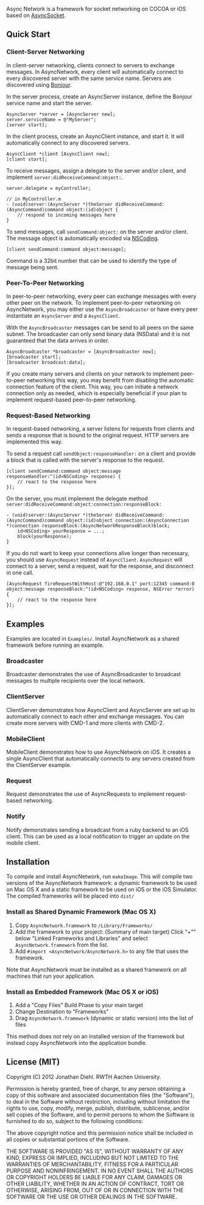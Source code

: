 Async Network is a framework for socket networking on COCOA or iOS based on
[AsyncSocket](https://github.com/robbiehanson/CocoaAsyncSocket).

## Quick Start

### Client-Server Networking

In client-server networking, clients connect to servers to exchange messages.
In AsyncNetwork, every client will automatically connect to every discovered
server with the same service name. Servers are discovered using
[Bonjour](http://developer.apple.com/library/mac/#documentation/Cocoa/Conceptual/NetServices/Articles/about.html).

In the server process, create an AsyncServer instance, define the Bonjour
service name and start the server.

```objc
AsyncServer *server = [AsyncServer new];
server.serviceName = @"MyServer";
[server start];
```

In the client process, create an AsyncClient instance, and start it. It will
automatically connect to any discovered servers.

```objc
AsyncClient *client [AsyncClient new];
[client start];
```

To receive messages, assign a delegate to the server and/or client, and
implement `server:didReceiveCommand:object:`.

```objc
server.delegate = myController;

// in MyController.m
- (void)server:(AsyncServer *)theServer didReceiveCommand:(AsyncCommand)command object:(id)object {
    // respond to incoming messages here
}
````

To send messages, call `sendCommand:object:` on the server and/or client. The
message object is automatically encoded via
[NSCoding](https://developer.apple.com/library/mac/#documentation/Cocoa/Reference/Foundation/Protocols/NSCoding_Protocol/Reference/Reference.html).

```objc
[client sendCommand:command object:message];
```

Command is a 32bit number that can be used to identify the type of message being sent.

### Peer-To-Peer Networking

In peer-to-peer networking, every peer can exchange messages with every other
peer on the network. To implement peer-to-peer networking on AsyncNetwork, you
may either use the `AsyncBroadcaster` or have every peer instantiate an
`AsyncServer` and a `AsyncClient`.

With the `AsyncBroadcaster` messages can be send to all peers on the same
subnet. The broadcaster can only send binary data (NSData) and it is not
guaranteed that the data arrives in order.

```objc
AsyncBroadcaster *broadcaster = [AsyncBroadcaster new];
[broadcaster start];
[broadcaster broadcast:data];
```

If you create many servers and clients on your network to implement
peer-to-peer networking this way, you may benefit from disabling the
automatic connection feature of the client. This way, you can initiate a
network connection only as needed, which is especially beneficial if your
plan to implement request-based peer-to-peer networking.

### Request-Based Networking

In request-based networking, a server listens for requests from clients and
sends a response that is bound to the original request. HTTP servers are
implemented this way.

To send a request call `sendObject:responseHandler:` on a client and provide a
block that is called with the server's response to the request.

```objc
[client sendCommand:command object:message responseHandler:^(id<NSCoding> response) {
    // react to the response here
}];
```

On the server, you must implement the delegate method
`server:didReceiveCommand:object:connection:responseBlock:`

```objc
- (void)server:(AsyncServer *)theServer didReceiveCommand:(AsyncCommand)command object:(id)object connection:(AsyncConnection *)connection responseBlock:(AsyncNetworkResponseBlock)block;
	id<NSCoding> yourResponse = ...;
	block(yourResponse);
}
```

If you do not want to keep your connections alive longer than necessary, you
should use `AsyncRequest` instead of `AsyncClient`. `AsyncRequest` will connect
to a server, send a request, wait for the response, and disconnect in one call.

```objc
[AsyncRequest fireRequestWithHost:@"192.168.0.1" port:12345 command:0 object:message responseBlock:^(id<NSCoding> response, NSError *error) {
    // react to the response here
}];
```

## Examples

Examples are located in `Examples/`. Install AsyncNetwork as a shared framework
before running an example.

### Broadcaster

Broadcaster demonstrates the use of AsyncBroadcaster to broadcast messages to
multiple recipients over the local network.

### ClientServer

ClientServer demonstrates how AsyncClient and AsyncServer are set up to
automatically connect to each other and exchange messages. You can create
more servers with CMD-1 and more clients with CMD-2.

### MobileClient

MobileClient demonstrates how to use AsyncNetwork on iOS. It creates a single
AsyncClient that automatically connects to any servers created from
the ClientServer example.

### Request

Request demonstrates the use of AsyncRequests to implement request-based
networking.

### Notify

Notify demonstrates sending a broadcast from a ruby backend to an iOS client.
This can be used as a local notification to trigger an update on the mobile
client.


## Installation

To compile and install AsyncNetwork, run `makeImage`. This will compile two
versions of the AsyncNetwork framework: a dynamic framework to be used on Mac
OS X and a static framework to be used on iOS or the iOS Simulator. The
compiled frameworks will be placed into `dist/`

### Install as Shared Dynamic Framework (Mac OS X)

1. Copy `AsyncNetwork.framework` to `/Library/Frameworks/`
2. Add the framework to your project: (Summary of main target) Click "+"" below
   "Linked Frameworks and Libraries" and select `AsyncNetwork.framework` from the
   list.
3. Add `#import <AsyncNetwork/AsyncNetwork.h>` to any file that uses the
   framework.

Note that AsyncNetwork must be installed as a shared framework on all machines
that run your application.

### Install as Embedded Framework (Mac OS X or iOS)

1. Add a "Copy Files" Build Phase to your main target
2. Change Destination to "Frameworks"
3. Drag `AsyncNetwork.framework` (dynamic or static version) into the list of files

This method does not rely on an installed version of the framework but instead
copy AsyncNetwork into the application bundle.


## License (MIT)

Copyright (C) 2012 Jonathan Diehl. RWTH Aachen University.

Permission is hereby granted, free of charge, to any person obtaining a copy of
this software and associated documentation files (the "Software"), to deal in
the Software without restriction, including without limitation the rights to
use, copy, modify, merge, publish, distribute, sublicense, and/or sell copies
of the Software, and to permit persons to whom the Software is furnished to do
so, subject to the following conditions:

The above copyright notice and this permission notice shall be included in all
copies or substantial portions of the Software.

THE SOFTWARE IS PROVIDED "AS IS", WITHOUT WARRANTY OF ANY KIND, EXPRESS OR
IMPLIED, INCLUDING BUT NOT LIMITED TO THE WARRANTIES OF MERCHANTABILITY,
FITNESS FOR A PARTICULAR PURPOSE AND NONINFRINGEMENT. IN NO EVENT SHALL THE
AUTHORS OR COPYRIGHT HOLDERS BE LIABLE FOR ANY CLAIM, DAMAGES OR OTHER
LIABILITY, WHETHER IN AN ACTION OF CONTRACT, TORT OR OTHERWISE, ARISING FROM,
OUT OF OR IN CONNECTION WITH THE SOFTWARE OR THE USE OR OTHER DEALINGS IN THE
SOFTWARE.